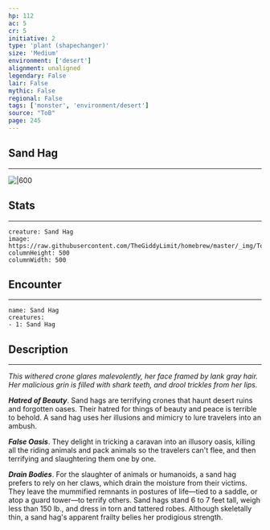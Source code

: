 ```yaml
---
hp: 112
ac: 5
cr: 5
initiative: 2
type: 'plant (shapechanger)'    
size: 'Medium'
environment: ['desert']
alignment: unaligned
legendary: False
lair: False
mythic: False
regional: False
tags: ['monster', 'environment/desert']
source: "ToB"
page: 245
---
```


## Sand Hag
---

![|600](https://raw.githubusercontent.com/TheGiddyLimit/homebrew/master/_img/ToB/Sand%20Hag.webp)

## Stats
---

```statblock
creature: Sand Hag
image: https://raw.githubusercontent.com/TheGiddyLimit/homebrew/master/_img/ToB/token/Sand%20Hag.png
columnHeight: 500
columnWidth: 500
```

## Encounter
---

```encounter-table
name: Sand Hag
creatures:
- 1: Sand Hag
```

## Description
---
_This withered crone glares malevolently, her face framed by lank gray hair. Her malicious grin is filled with shark teeth, and drool trickles from her lips._

**_Hatred of Beauty_**. Sand hags are terrifying crones that haunt desert ruins and forgotten oases. Their hatred for things of beauty and peace is terrible to behold. A sand hag uses her illusions and mimicry to lure travelers into an ambush.

**_False Oasis_**. They delight in tricking a caravan into an illusory oasis, killing all the riding animals and pack animals so the travelers can't flee, and then terrifying and slaughtering them one by one.

**_Drain Bodies_**. For the slaughter of animals or humanoids, a sand hag prefers to rely on her claws, which drain the moisture from their victims. They leave the mummified remnants in postures of life—tied to a saddle, or atop a guard tower—to terrify others.
Sand hags stand 6 to 7 feet tall, weigh less than 150 lb., and dress in torn and tattered robes. Although skeletally thin, a sand hag's apparent frailty belies her prodigious strength.






